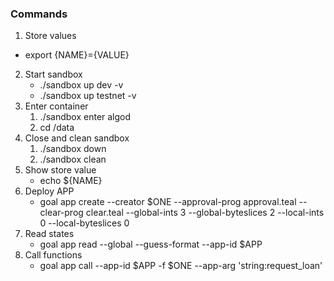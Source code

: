 ### Commands
1. Store values
- export {NAME}={VALUE}
2. Start sandbox
    - ./sandbox up dev -v
    - ./sandbox up testnet -v
3. Enter container
    1. ./sandbox enter algod
    2. cd /data
4. Close and clean sandbox
    1. ./sandbox down
    2. ./sandbox clean
5. Show store value
    - echo ${NAME}
6. Deploy APP
    - goal app create --creator $ONE --approval-prog approval.teal --clear-prog clear.teal --global-ints 3 --global-byteslices 2  --local-ints 0 --local-byteslices 0
7. Read states
    - goal app read --global --guess-format --app-id $APP
8. Call functions
    - goal app call --app-id $APP -f $ONE --app-arg 'string:request_loan'